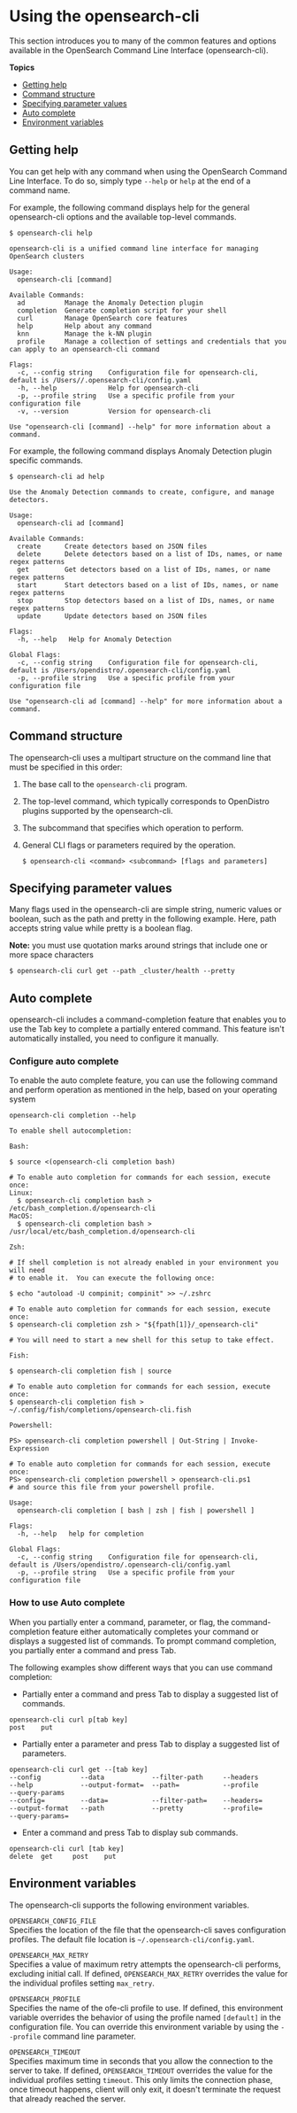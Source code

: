 # Using the opensearch-cli

This section introduces you to many of the common features and options available in the 
OpenSearch Command Line Interface (opensearch-cli).


**Topics**
+ [Getting help](./usage.md#getting-help)
+ [Command structure](./usage.md#command-structure)
+ [Specifying parameter values](./usage.md#specifying-parameter-values)
+ [Auto complete](./usage.md#auto-complete)
+ [Environment variables](./usage.md#environment-variables)


## Getting help

You can get help with any command when using the OpenSearch Command Line Interface.
To do so, simply type `--help` or `help` at the end of a command name. 

For example, the following command displays help for the general opensearch-cli options and the available top-level commands. 

```
$ opensearch-cli help

opensearch-cli is a unified command line interface for managing OpenSearch clusters

Usage:
  opensearch-cli [command]

Available Commands:
  ad          Manage the Anomaly Detection plugin
  completion  Generate completion script for your shell
  curl        Manage OpenSearch core features
  help        Help about any command
  knn         Manage the k-NN plugin
  profile     Manage a collection of settings and credentials that you can apply to an opensearch-cli command

Flags:
  -c, --config string    Configuration file for opensearch-cli, default is /Users//.opensearch-cli/config.yaml
  -h, --help             Help for opensearch-cli
  -p, --profile string   Use a specific profile from your configuration file
  -v, --version          Version for opensearch-cli

Use "opensearch-cli [command] --help" for more information about a command.

```

For example, the following command displays Anomaly Detection plugin specific commands. 

```
$ opensearch-cli ad help

Use the Anomaly Detection commands to create, configure, and manage detectors.

Usage:
  opensearch-cli ad [command]

Available Commands:
  create      Create detectors based on JSON files
  delete      Delete detectors based on a list of IDs, names, or name regex patterns
  get         Get detectors based on a list of IDs, names, or name regex patterns
  start       Start detectors based on a list of IDs, names, or name regex patterns
  stop        Stop detectors based on a list of IDs, names, or name regex patterns
  update      Update detectors based on JSON files

Flags:
  -h, --help   Help for Anomaly Detection

Global Flags:
  -c, --config string    Configuration file for opensearch-cli, default is /Users/opendistro/.opensearch-cli/config.yaml
  -p, --profile string   Use a specific profile from your configuration file

Use "opensearch-cli ad [command] --help" for more information about a command.

```


## Command structure

The opensearch-cli uses a multipart structure on the command line that must be specified in this order:

1. The base call to the `opensearch-cli` program.

1. The top-level command, which typically corresponds to OpenDistro plugins supported by the opensearch-cli.

1. The subcommand that specifies which operation to perform.

1. General CLI flags or parameters required by the operation.

    ```
    $ opensearch-cli <command> <subcommand> [flags and parameters]
    ```

## Specifying parameter values

Many flags used in the opensearch-cli are simple string, numeric values or boolean, such as the path and pretty in the following example. 
Here, path accepts string value while pretty is a boolean flag.

**Note:** you must use quotation marks around strings that include one or more space characters
```
$ opensearch-cli curl get --path _cluster/health --pretty
```

## Auto complete
opensearch-cli includes a command-completion feature that enables you to use the Tab key to complete a partially entered command.
This feature isn't automatically installed, you need to configure it manually.

### Configure auto complete

To enable the auto complete feature, you can use the following command and perform operation as mentioned in the help,
based on your operating system
```
opensearch-cli completion --help

To enable shell autocompletion:

Bash:

$ source <(opensearch-cli completion bash)

# To enable auto completion for commands for each session, execute once:
Linux:
  $ opensearch-cli completion bash > /etc/bash_completion.d/opensearch-cli
MacOS:
  $ opensearch-cli completion bash > /usr/local/etc/bash_completion.d/opensearch-cli

Zsh:

# If shell completion is not already enabled in your environment you will need
# to enable it.  You can execute the following once:

$ echo "autoload -U compinit; compinit" >> ~/.zshrc

# To enable auto completion for commands for each session, execute once:
$ opensearch-cli completion zsh > "${fpath[1]}/_opensearch-cli"

# You will need to start a new shell for this setup to take effect.

Fish:

$ opensearch-cli completion fish | source

# To enable auto completion for commands for each session, execute once:
$ opensearch-cli completion fish > ~/.config/fish/completions/opensearch-cli.fish

Powershell:

PS> opensearch-cli completion powershell | Out-String | Invoke-Expression

# To enable auto completion for commands for each session, execute once:
PS> opensearch-cli completion powershell > opensearch-cli.ps1
# and source this file from your powershell profile.

Usage:
  opensearch-cli completion [ bash | zsh | fish | powershell ]

Flags:
  -h, --help   help for completion

Global Flags:
  -c, --config string    Configuration file for opensearch-cli, default is /Users/opendistro/.opensearch-cli/config.yaml
  -p, --profile string   Use a specific profile from your configuration file

```
### How to use Auto complete
When you partially enter a command, parameter, or flag, the command-completion feature either automatically
completes your command or displays a suggested list of commands. To prompt command completion, you partially enter a command and press Tab.

The following examples show different ways that you can use command completion:
* Partially enter a command and press Tab to display a suggested list of commands.                                                                                      
```
opensearch-cli curl p[tab key]
post    put 
```
* Partially enter a parameter and press Tab to display a suggested list of parameters.

```
opensearch-cli curl get --[tab key]
--config          --data            --filter-path     --headers         --help            --output-format=  --path=           --profile         --query-params    
--config=         --data=           --filter-path=    --headers=        --output-format   --path            --pretty          --profile=        --query-params= 
```
* Enter a command and press Tab to display sub commands.
```
opensearch-cli curl [tab key]
delete  get     post    put     
```

## Environment variables

The opensearch-cli supports the following environment variables.

`OPENSEARCH_CONFIG_FILE`  
Specifies the location of the file that the opensearch-cli saves configuration profiles.
The default file location is `~/.opensearch-cli/config.yaml`.

`OPENSEARCH_MAX_RETRY`  
Specifies a value of maximum retry attempts the opensearch-cli performs, excluding initial call.
If defined, `OPENSEARCH_MAX_RETRY` overrides the value for the individual profiles setting `max_retry`.

`OPENSEARCH_PROFILE`  
Specifies the name of the ofe-cli profile to use.
If defined, this environment variable overrides the behavior of using the profile named `[default]` in the configuration file.
You can override this environment variable by using the `--profile` command line parameter.

`OPENSEARCH_TIMEOUT`  
Specifies maximum time  in  seconds  that you allow the connection to the server to take.
If defined, `OPENSEARCH_TIMEOUT` overrides the value for the individual profiles setting `timeout`.
This only limits  the  connection  phase, once timeout happens, client will only exit, it doesn't terminate the
request that already reached the server.
